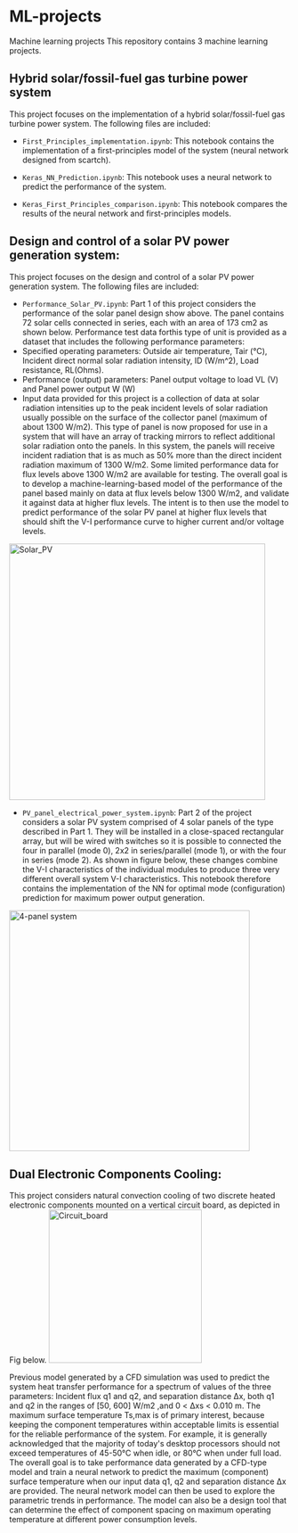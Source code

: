 # ML-projects
Machine learning projects
This repository contains 3 machine learning projects.

## Hybrid solar/fossil-fuel gas turbine power system
This project focuses on the implementation of a hybrid solar/fossil-fuel gas turbine power system. The following files are included:

- `First_Principles_implementation.ipynb`: This notebook contains the implementation of a first-principles model of the system (neural network designed from scartch).

- `Keras_NN_Prediction.ipynb`: This notebook uses a neural network to predict the performance of the system.

- `Keras_First_Principles_comparison.ipynb`: This notebook compares the results of the neural network and first-principles models.

## Design and control of a solar PV power generation system:

This project focuses on the design and control of a solar PV power generation system. The following files are included:
- `Performance_Solar_PV.ipynb`: Part 1 of this project considers the performance of the solar panel design show above. The panel contains 72 solar cells connected in series, each with an area of 173 cm2 as shown below. Performance test data forthis type of unit is provided as a dataset that includes the following performance parameters: 
- Specified operating parameters: Outside air temperature, Tair (°C), Incident direct normal solar radiation intensity, ID (W/m^2), Load resistance, RL(Ohms). 
- Performance (output) parameters: Panel output voltage to load VL (V) and Panel power output W (W)
- Input data provided for this project is a collection of data at solar radiation intensities up to the peak incident levels of solar radiation usually possible on the surface of the collector panel (maximum of about 1300 W/m2). This type of panel is now proposed for use in a system that will have an array of tracking mirrors to reflect additional solar radiation onto the panels. In this system, the panels will receive incident radiation that is as much as 50% more than the direct incident radiation maximum of 1300 W/m2. Some limited performance data for flux levels above 1300 W/m2 are available for testing. The overall goal is to develop a machine-learning-based model of the performance of the panel based mainly on data at flux levels below 1300 W/m2, and validate it against data at higher flux levels. The intent is to then use the model to predict performance of the solar PV panel at higher flux levels that should shift the V-I performance curve to higher current and/or voltage levels. 
<img width="460" alt="Solar_PV" src="https://user-images.githubusercontent.com/124940176/227656685-b79e255b-8a8d-49f6-b33e-f7819b32120f.png">

- `PV_panel_electrical_power_system.ipynb`: Part 2 of the project considers a solar PV system comprised of 4 solar panels of the type described in Part 1. They will be installed in a close-spaced rectangular array, but will be wired with switches so it is possible to connected the four in parallel (mode 0), 2x2 in series/parallel (mode 1), or with the four in series (mode 2). As shown in figure below, these changes combine the V-I characteristics of the individual modules to produce three very different overall system V-I characteristics. This notebook therefore contains the implementation of the NN for optimal mode (configuration) prediction for maximum power output generation.
<img width="432" alt="4-panel system" src="https://user-images.githubusercontent.com/124940176/227655937-eb566405-e7d1-4df6-bc49-abf6871f6ec1.png">

## Dual Electronic Components Cooling: 
This project considers natural convection cooling of two discrete heated electronic components mounted on a vertical circuit board, as depicted in Fig below. <img width="275" alt="Circuit_board" src="https://user-images.githubusercontent.com/124940176/227658877-69108793-9f2d-4adb-b064-c10c622ea7de.png">

Previous model generated by a CFD simulation was used to predict the system heat transfer performance for a spectrum of values of the three parameters: Incident flux q1 and q2, and separation distance Δx, both q1 and q2 in the ranges of [50, 600] W/m2 ,and 0 < Δxs < 0.010 m. The maximum surface temperature Ts,max is of primary interest, because keeping the component temperatures within acceptable limits is essential for the reliable performance of the system. For example, it is generally acknowledged that the majority of today's desktop processors should not exceed temperatures of 45-50°C when idle, or 80°C when under full load.
The overall goal is to take performance data generated by a CFD-type model and train a neural network to predict the maximum (component) surface temperature when our input data q1, q2 and separation distance Δx are provided. The neural network model can then be used to explore the parametric trends in performance. The model can also be a design tool that can determine the effect of component spacing on maximum operating temperature at different power consumption levels.





